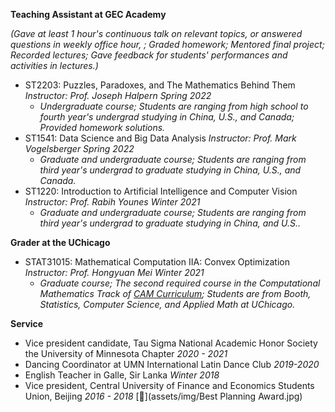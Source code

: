 **Teaching Assistant at GEC Academy**

*(Gave at least 1 hour's continuous talk on relevant topics, or answered questions in weekly office hour, ; Graded homework; Mentored final project; Recorded lectures; Gave feedback for students' performances and activities in lectures.)*
* ST2203: Puzzles, Paradoxes, and The Mathematics Behind Them *Instructor: Prof. Joseph Halpern     Spring 2022*
  * *Undergraduate course; Students are ranging from high school to fourth year's undergrad studying in China, U.S., and Canada; Provided homework solutions.*
* ST1541: Data Science and Big Data Analysis *Instructor: Prof. Mark Vogelsberger     Spring 2022*
  * *Graduate and undergraduate course; Students are ranging from third year's undergrad to graduate studying in China, U.S., and Canada.*
* ST1220: Introduction to Artificial Intelligence and Computer Vision *Instructor: Prof. Rabih Younes     Winter 2021*
  * *Graduate and undergraduate course; Students are ranging from third year's undergrad to graduate studying in China, and U.S..*

**Grader at the UChicago**
* STAT31015: Mathematical Computation IIA: Convex Optimization *Instructor: Prof. Hongyuan Mei     Winter 2021*
  * *Graduate course; The second required course in the Computational Mathematics Track of [CAM Curriculum](https://voices.uchicago.edu/cammasters/course-offerings/#caam31015); Students are from Booth, Statistics, Computer Science, and Applied Math at UChicago.*

**Service**
* Vice president candidate, Tau Sigma National Academic Honor Society the University of Minnesota Chapter *2020 - 2021*
* Dancing Coordinator at UMN International Latin Dance Club *2019-2020*
* English Teacher in Galle, Sir Lanka *Winter 2018*
* Vice president, Central University of Finance and Economics Students Union, Beijing *2016 - 2018* [📄](assets/img/Best Planning Award.jpg)
